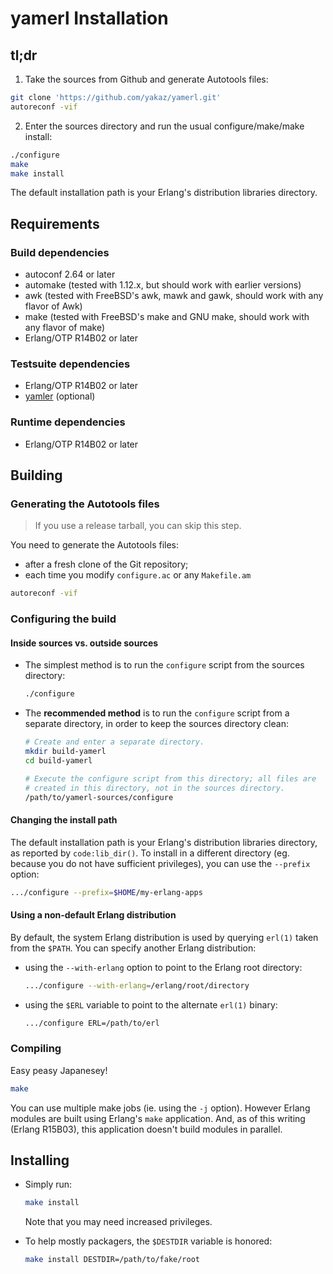# yamerl Installation

## tl;dr

1. Take the sources from Github and generate Autotools files:

  ```bash
  git clone 'https://github.com/yakaz/yamerl.git'
  autoreconf -vif
  ```

2. Enter the sources directory and run the usual configure/make/make install:

  ```bash
  ./configure
  make
  make install
  ```

The default installation path is your Erlang's distribution libraries directory.

## Requirements

### Build dependencies

* autoconf 2.64 or later
* automake (tested with 1.12.x, but should work with earlier versions)
* awk (tested with FreeBSD's awk, mawk and gawk, should work with any flavor of Awk)
* make (tested with FreeBSD's make and GNU make, should work with any flavor of make)
* Erlang/OTP R14B02 or later

### Testsuite dependencies

* Erlang/OTP R14B02 or later
* [yamler](https://github.com/goertzenator/yamler) (optional)

### Runtime dependencies

* Erlang/OTP R14B02 or later

## Building

### Generating the Autotools files

> If you use a release tarball, you can skip this step.

You need to generate the Autotools files:
* after a fresh clone of the Git repository;
* each time you modify `configure.ac` or any `Makefile.am`

```bash
autoreconf -vif
```

### Configuring the build

#### Inside sources vs. outside sources

* The simplest method is to run the `configure` script from the sources directory:

  ```bash
  ./configure
  ```

* The **recommended method** is to run the `configure` script from a separate directory, in order to keep the sources directory clean:

  ```bash
  # Create and enter a separate directory.
  mkdir build-yamerl
  cd build-yamerl

  # Execute the configure script from this directory; all files are
  # created in this directory, not in the sources directory.
  /path/to/yamerl-sources/configure
  ```

#### Changing the install path

The default installation path is your Erlang's distribution libraries directory, as reported by `code:lib_dir()`. To install in a different directory (eg. because you do not have sufficient privileges), you can use the `--prefix` option:
```bash
.../configure --prefix=$HOME/my-erlang-apps
```

#### Using a non-default Erlang distribution

By default, the system Erlang distribution is used by querying `erl(1)` taken from the `$PATH`. You can specify another Erlang distribution:

* using the `--with-erlang` option to point to the Erlang root directory:

  ```bash
  .../configure --with-erlang=/erlang/root/directory
  ```

* using the `$ERL` variable to point to the alternate `erl(1)` binary:

  ```bash
  .../configure ERL=/path/to/erl
  ```

### Compiling

Easy peasy Japanesey!
```bash
make
```

You can use multiple make jobs (ie. using the `-j` option). However Erlang modules are built using Erlang's `make` application. And, as of this writing (Erlang R15B03), this application doesn't build modules in parallel.

## Installing

* Simply run:

  ```bash
  make install
  ```

  Note that you may need increased privileges.

* To help mostly packagers, the `$DESTDIR` variable is honored:

  ```bash
  make install DESTDIR=/path/to/fake/root
  ```
